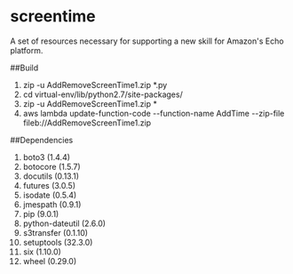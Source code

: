 # screentime

A set of resources necessary for supporting a new skill for Amazon's Echo platform.

##Build

1. zip -u AddRemoveScreenTime1.zip *.py
2. cd virtual-env/lib/python2.7/site-packages/
3. zip -u AddRemoveScreenTime1.zip *
4. aws lambda update-function-code --function-name AddTime --zip-file fileb://AddRemoveScreenTime1.zip

##Dependencies
1. boto3 (1.4.4)
2. botocore (1.5.7)
3. docutils (0.13.1)
4. futures (3.0.5)
5. isodate (0.5.4)
6. jmespath (0.9.1)
7. pip (9.0.1)
8. python-dateutil (2.6.0)
9. s3transfer (0.1.10)
10. setuptools (32.3.0)
11. six (1.10.0)
12. wheel (0.29.0)